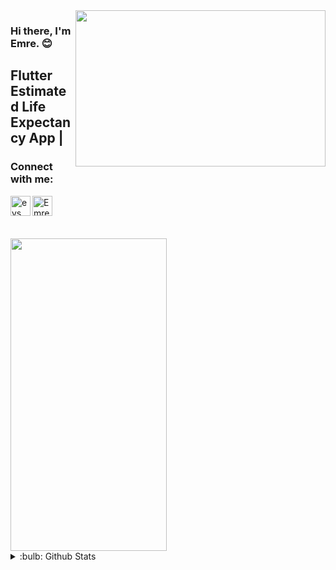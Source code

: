 <img src= "https://media.giphy.com/media/f3iwJFOVOwuy7K6FFw/giphy.gif?cid=ecf05e47ofx7xfi5l1twvfnu8ktfsp49jjq3jqtytevo4nra&rid=giphy.gif&ct=g" align="right" width="400" height="250">

### Hi there, I'm Emre. :blush:

## Flutter Estimated Life Expectancy App |

### Connect with me:

[<img height="32" width="32" alt ="eys_dev | Instagram" src="https://cdn.jsdelivr.net/npm/simple-icons@v5/icons/instagram.svg" align = "left"/>][instagram]
[<img height="32" width="32" alt="Emre Eys | LinkedIn" src="https://cdn.jsdelivr.net/npm/simple-icons@v5/icons/linkedin.svg" align = "left"/>][linkedin]


<br />
<br />
<br /><br />

<img height="500" width = "250" src="https://github.com/eysshot/Estimated-Life-Expectancy-App-Using-Flutter/blob/main/ui.png"/>


<br />

<details>
<summary>:bulb: Github Stats</summary>
<img src="https://github-readme-stats.vercel.app/api/top-langs/?username=emreEys" >
</details>

[instagram]: https://www.instagram.com/eys_dev
[linkedin]: https://www.linkedin.com/feed
